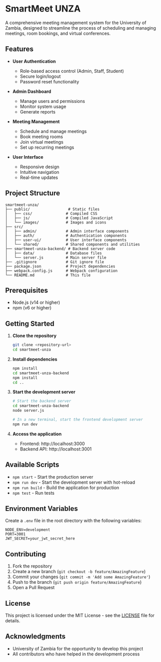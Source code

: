 # SmartMeet UNZA

A comprehensive meeting management system for the University of Zambia, designed to streamline the process of scheduling and managing meetings, room bookings, and virtual conferences.

## Features

- **User Authentication**
  - Role-based access control (Admin, Staff, Student)
  - Secure login/logout
  - Password reset functionality

- **Admin Dashboard**
  - Manage users and permissions
  - Monitor system usage
  - Generate reports

- **Meeting Management**
  - Schedule and manage meetings
  - Book meeting rooms
  - Join virtual meetings
  - Set up recurring meetings

- **User Interface**
  - Responsive design
  - Intuitive navigation
  - Real-time updates

## Project Structure

```
smartmeet-unza/
├── public/                 # Static files
│   ├── css/               # Compiled CSS
│   ├── js/                # Compiled JavaScript
│   └── images/            # Images and icons
├── src/
│   ├── admin/             # Admin interface components
│   ├── auth/              # Authentication components
│   ├── user-ui/           # User interface components
│   └── shared/            # Shared components and utilities
├── smartmeet-unza-backend/ # Backend server code
│   ├── data/              # Database files
│   └── server.js          # Main server file
├── .gitignore             # Git ignore file
├── package.json           # Project dependencies
├── webpack.config.js      # Webpack configuration
└── README.md              # This file
```

## Prerequisites

- Node.js (v14 or higher)
- npm (v6 or higher)

## Getting Started

1. **Clone the repository**
   ```bash
   git clone <repository-url>
   cd smartmeet-unza
   ```

2. **Install dependencies**
   ```bash
   npm install
   cd smartmeet-unza-backend
   npm install
   cd ..
   ```

3. **Start the development server**
   ```bash
   # Start the backend server
   cd smartmeet-unza-backend
   node server.js
   
   # In a new terminal, start the frontend development server
   npm run dev
   ```

4. **Access the application**
   - Frontend: http://localhost:3000
   - Backend API: http://localhost:3001

## Available Scripts

- `npm start` - Start the production server
- `npm run dev` - Start the development server with hot-reload
- `npm run build` - Build the application for production
- `npm test` - Run tests

## Environment Variables

Create a `.env` file in the root directory with the following variables:

```
NODE_ENV=development
PORT=3001
JWT_SECRET=your_jwt_secret_here
```

## Contributing

1. Fork the repository
2. Create a new branch (`git checkout -b feature/AmazingFeature`)
3. Commit your changes (`git commit -m 'Add some AmazingFeature'`)
4. Push to the branch (`git push origin feature/AmazingFeature`)
5. Open a Pull Request

## License

This project is licensed under the MIT License - see the [LICENSE](LICENSE) file for details.

## Acknowledgments

- University of Zambia for the opportunity to develop this project
- All contributors who have helped in the development process
